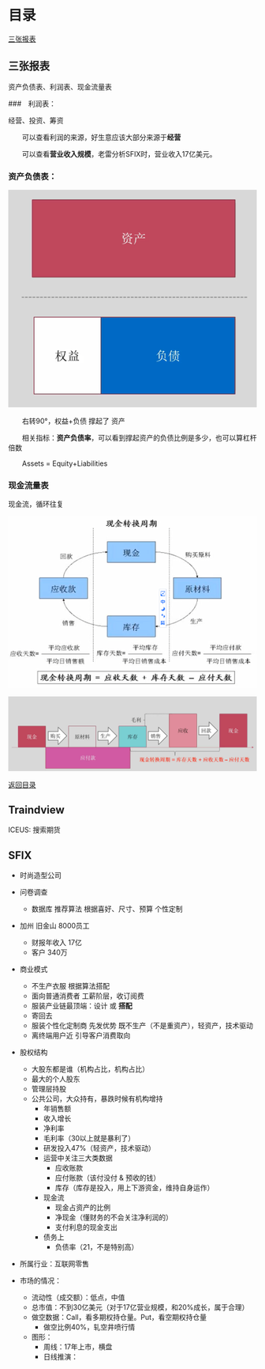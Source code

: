 # 目录
[三张报表](#三张报表)

## 三张报表

资产负债表、利润表、现金流量表

###　利润表：

经营、投资、筹资

&emsp;&emsp;可以查看利润的来源，好生意应该大部分来源于**经营**

&emsp;&emsp;可以查看**营业收入规模**，老雷分析SFIX时，营业收入17亿美元。

### 资产负债表：

![](2020-10-22-06-46-13.png)

&emsp;&emsp;右转90°，权益+负债 撑起了 资产

&emsp;&emsp;相关指标：**资产负债率**，可以看到撑起资产的负债比例是多少，也可以算杠杆倍数

&emsp;&emsp;Assets = Equity+Liabilities

### 现金流量表

现金流，循环往复

![](2020-10-22-06-50-58.png)

![](2020-10-22-06-51-25.png)

[返回目录](#目录)

## Traindview

ICEUS: 搜索期货

## SFIX

* 时尚造型公司

* 问卷调查
  * 数据库 推荐算法 根据喜好、尺寸、预算 个性定制
* 加州 旧金山 8000员工 
  * 财报年收入 17亿 
  * 客户 340万
* 商业模式
  * 不生产衣服 根据算法搭配
  * 面向普通消费者 工薪阶层，收订阅费
  * 服装产业链最顶端：设计 或 **搭配**
  * 寄回去 
  * 服装个性化定制商 先发优势 既不生产（不是重资产），轻资产，技术驱动
  * 离终端用户近 引导客户消费取向
* 股权结构
  * 大股东都是谁（机构占比，机构占比）
  * 最大的个人股东
  * 管理层持股
  * 公共公司，大众持有，暴跌时候有机构增持
    * 年销售额
    * 收入增长 
    * 净利率 
    * 毛利率（30以上就是暴利了）
    * 研发投入47%（轻资产，技术驱动）
    * 运营中关注三大类数据
      * 应收账款
      * 应付账款（该付没付 & 预收的钱）
      * 库存（库存是投入，用上下游资金，维持自身运作）
    * 现金流
      * 现金占资产的比例
      * 净现金（懂财务的不会关注净利润的）
      * 支付利息的现金支出
    * 债务上
      * 负债率（21，不是特别高）
* 所属行业：互联网零售
* 市场的情况：
  * 流动性（成交额）：低点，中值
  * 总市值：不到30亿美元（对于17亿营业规模，和20%成长，属于合理）
  * 做空数据：Call，看多期权持仓量。Put，看空期权持仓量
    * 做空比例40%，轧空井喷行情
  * 图形：
    * 周线：17年上市，横盘
    * 日线推演：